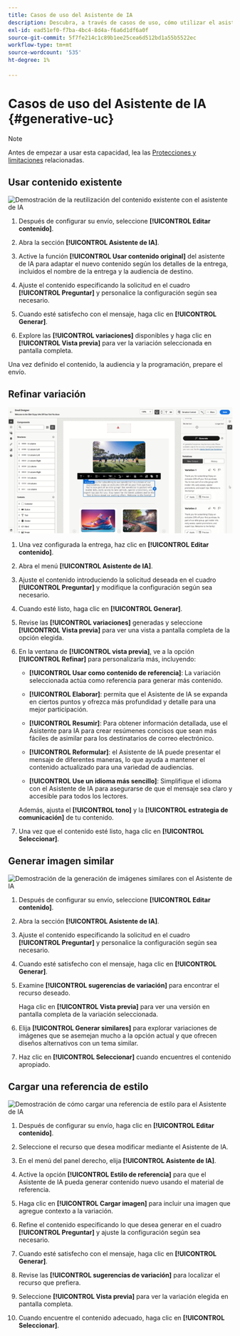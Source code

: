 ```yaml
---
title: Casos de uso del Asistente de IA
description: Descubra, a través de casos de uso, cómo utilizar el asistente de IA
exl-id: ead51ef0-f7ba-4bc4-8d4a-f6a6d1df6a0f
source-git-commit: 5f7fe214c1c89b1ee25cea6d512bd1a55b5522ec
workflow-type: tm+mt
source-wordcount: '535'
ht-degree: 1%

---
```


# Casos de uso del Asistente de IA {#generative-uc}

>[!NOTE]
>
>Antes de empezar a usar esta capacidad, lea las [Protecciones y limitaciones](generative-gs.md#generative-guardrails) relacionadas.

## Usar contenido existente

![Demostración de la reutilización del contenido existente con el asistente de IA](assets/do-not-localize/gen-ai-reuse-text.gif)

1. Después de configurar su envío, seleccione **[!UICONTROL Editar contenido]**.

1. Abra la sección **[!UICONTROL Asistente de IA]**.

1. Active la función **[!UICONTROL Usar contenido original]** del asistente de IA para adaptar el nuevo contenido según los detalles de la entrega, incluidos el nombre de la entrega y la audiencia de destino.

1. Ajuste el contenido especificando la solicitud en el cuadro **[!UICONTROL Preguntar]** y personalice la configuración según sea necesario.

1. Cuando esté satisfecho con el mensaje, haga clic en **[!UICONTROL Generar]**.

1. Explore las **[!UICONTROL variaciones]** disponibles y haga clic en **[!UICONTROL Vista previa]** para ver la variación seleccionada en pantalla completa.

Una vez definido el contenido, la audiencia y la programación, prepare el envío.

## Refinar variación

![Demostración de refinar las variaciones de contenido con el Asistente de IA](assets/do-not-localize/gen-ai-variation.gif)

1. Una vez configurada la entrega, haz clic en **[!UICONTROL Editar contenido]**.

1. Abra el menú **[!UICONTROL Asistente de IA]**.

1. Ajuste el contenido introduciendo la solicitud deseada en el cuadro **[!UICONTROL Preguntar]** y modifique la configuración según sea necesario.

1. Cuando esté listo, haga clic en **[!UICONTROL Generar]**.

1. Revise las **[!UICONTROL variaciones]** generadas y seleccione **[!UICONTROL Vista previa]** para ver una vista a pantalla completa de la opción elegida.

1. En la ventana de **[!UICONTROL vista previa]**, ve a la opción **[!UICONTROL Refinar]** para personalizarla más, incluyendo:

   * **[!UICONTROL Usar como contenido de referencia]**: La variación seleccionada actúa como referencia para generar más contenido.

   * **[!UICONTROL Elaborar]**: permita que el Asistente de IA se expanda en ciertos puntos y ofrezca más profundidad y detalle para una mejor participación.

   * **[!UICONTROL Resumir]**: Para obtener información detallada, use el Asistente para IA para crear resúmenes concisos que sean más fáciles de asimilar para los destinatarios de correo electrónico.

   * **[!UICONTROL Reformular]**: el Asistente de IA puede presentar el mensaje de diferentes maneras, lo que ayuda a mantener el contenido actualizado para una variedad de audiencias.

   * **[!UICONTROL Use un idioma más sencillo]**: Simplifique el idioma con el Asistente de IA para asegurarse de que el mensaje sea claro y accesible para todos los lectores.

   Además, ajusta el **[!UICONTROL tono]** y la **[!UICONTROL estrategia de comunicación]** de tu contenido.

1. Una vez que el contenido esté listo, haga clic en **[!UICONTROL Seleccionar]**.

## Generar imagen similar

![Demostración de la generación de imágenes similares con el Asistente de IA](assets/do-not-localize/uc-image-similar.gif)

1. Después de configurar su envío, seleccione **[!UICONTROL Editar contenido]**.

1. Abra la sección **[!UICONTROL Asistente de IA]**.

1. Ajuste el contenido especificando la solicitud en el cuadro **[!UICONTROL Preguntar]** y personalice la configuración según sea necesario.

1. Cuando esté satisfecho con el mensaje, haga clic en **[!UICONTROL Generar]**.

1. Examine **[!UICONTROL sugerencias de variación]** para encontrar el recurso deseado.

   Haga clic en **[!UICONTROL Vista previa]** para ver una versión en pantalla completa de la variación seleccionada.

1. Elija **[!UICONTROL Generar similares]** para explorar variaciones de imágenes que se asemejan mucho a la opción actual y que ofrecen diseños alternativos con un tema similar.

1. Haz clic en **[!UICONTROL Seleccionar]** cuando encuentres el contenido apropiado.

## Cargar una referencia de estilo

![Demostración de cómo cargar una referencia de estilo para el Asistente de IA](assets/do-not-localize/uc-image-reference.gif)

1. Después de configurar su envío, haga clic en **[!UICONTROL Editar contenido]**.

1. Seleccione el recurso que desea modificar mediante el Asistente de IA.

1. En el menú del panel derecho, elija **[!UICONTROL Asistente de IA]**.

1. Active la opción **[!UICONTROL Estilo de referencia]** para que el Asistente de IA pueda generar contenido nuevo usando el material de referencia.

1. Haga clic en **[!UICONTROL Cargar imagen]** para incluir una imagen que agregue contexto a la variación.

1. Refine el contenido especificando lo que desea generar en el cuadro **[!UICONTROL Preguntar]** y ajuste la configuración según sea necesario.

1. Cuando esté satisfecho con el mensaje, haga clic en **[!UICONTROL Generar]**.

1. Revise las **[!UICONTROL sugerencias de variación]** para localizar el recurso que prefiera.

1. Seleccione **[!UICONTROL Vista previa]** para ver la variación elegida en pantalla completa.

1. Cuando encuentre el contenido adecuado, haga clic en **[!UICONTROL Seleccionar]**.